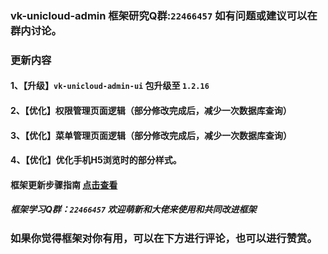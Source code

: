 ### vk-unicloud-admin 框架研究Q群:`22466457` 如有问题或建议可以在群内讨论。
### 更新内容
#### 1、【升级】`vk-unicloud-admin-ui` 包升级至 `1.2.16`
#### 2、【优化】权限管理页面逻辑（部分修改完成后，减少一次数据库查询）
#### 3、【优化】菜单管理页面逻辑（部分修改完成后，减少一次数据库查询）
#### 4、【优化】优化手机H5浏览时的部分样式。

#### 框架更新步骤指南 [点击查看](https://gitee.com/vk-uni/vk-uni-cloud-router/wikis/pages?sort_id=4023455&doc_id=975983)
##### 框架学习Q群：`22466457` 欢迎萌新和大佬来使用和共同改进框架

### 如果你觉得框架对你有用，可以在下方进行评论，也可以进行赞赏。
